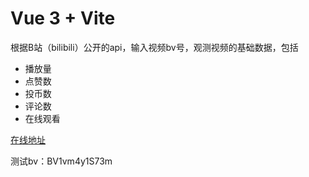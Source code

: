# Vue 3 + Vite

根据B站（bilibili）公开的api，输入视频bv号，观测视频的基础数据，包括
- 播放量
- 点赞数
- 投币数
- 评论数
- 在线观看

[在线地址](https://bzhan.vip/) 

测试bv：BV1vm4y1S73m